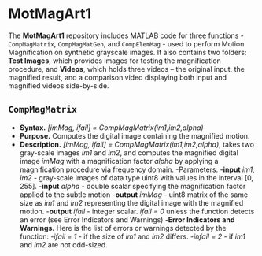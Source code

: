 # MotMagArt1
The **MotMagArt1** repository includes MATLAB code for three functions - `CompMagMatrix`, `CompMagMatGen`, and `CompElemMag` - used to perform Motion Magnification on synthetic grayscale images. 
It also contains two folders: **Test Images**, which provides images for testing the magnification procedure, and **Videos**, which holds three videos – the original input, the magnified result, 
and a comparison video displaying both input and magnified videos side-by-side.

## `CompMagMatrix`
- **Syntax.** *[imMag, ifail] = CompMagMatrix(im1,im2,alpha)*
- **Purpose.** Computes the digital image containing the magnified motion.
- **Description.** *[imMag, ifail] = CompMagMatrix(im1,im2,alpha)*, takes two gray-scale images *im1* and *im2*, and computes the magnified digital image *imMag* with a magnification factor *alpha* by applying a magnification procedure via frequency domain.
-Parameters.
   -**input** *im1*, *im2* - gray-scale images of data type uint8 with values in the interval $[0,255]$.
   -**input** *alpha* - double scalar specifying the magnification factor applied to the subtle motion
   -**output** *imMag* - uint8 matrix of the same size as *im1* and *im2* representing the digital image with the magnified motion.
   -**output** *ifail* - integer scalar. *ifail = 0* unless the function detects an error (see Error Indicators and Warnings)
-**Error Indicators and Warnings.** Here is the list of errors or warnings detected by the function:
   -*ifail = 1* - if the size of *im1* and *im2* differs.
   -*infail = 2* - if *im1* and *im2* are not odd-sized.
